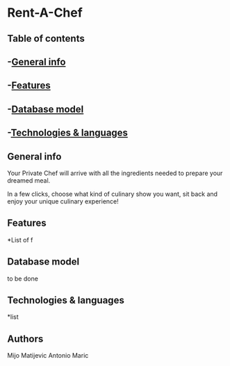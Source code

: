 # Rent-A-Chef

Table of contents
---
  -[General info](#general-info)
---
  -[Features](#features)
---
  -[Database model](#database-model)
---
  -[Technologies & languages](#technologies--languages)
---
  
 General info
 ---
 <p>Your Private Chef will arrive with all the ingredients needed to prepare your dreamed meal.

In a few clicks, choose what kind of culinary show you want, sit back and enjoy your unique culinary experience!</p>
 
 Features
 ---
 *List of f
 
 Database model
 ---
 to be done
 
Technologies & languages
---
*list

Authors
---
Mijo Matijevic
Antonio Maric

  
